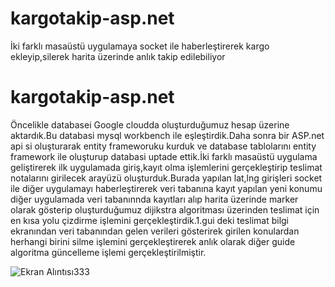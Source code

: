 # kargotakip-asp.net
İki farklı masaüstü uygulamaya socket ile haberleştirerek kargo ekleyip,silerek harita üzerinde anlık takip edilebiliyor
# kargotakip-asp.net
Öncelikle databasei Google cloudda
oluşturduğumuz hesap üzerine aktardık.Bu
databasi mysql workbench ile
eşleştirdik.Daha sonra bir ASP.net api si
oluşturarak entity frameworuku kurduk ve
database tablolarını entity framework ile
oluşturup databasi uptade ettik.İki farklı
masaüstü uygulama geliştirerek ilk
uygulamada giriş,kayıt olma işlemlerini
gerçekleştirip teslimat notalarını girilecek
arayüzü oluşturduk.Burada yapılan lat,lng
girişleri socket ile diğer uygulamayı
haberleştirerek veri tabanına kayıt yapılan
yeni konumu diğer uygulamada veri
tabanınnda kayıtları alıp harita üzerinde
marker olarak gösterip oluşturduğumuz
dijikstra algoritması üzerinden teslimat için
en kısa yolu çizdirme işlemini
gerçekleştirdik.1.gui deki teslimat bilgi
ekranından veri tabanından gelen verileri
gösterirek girilen konulardan herhangi
birini silme işlemini gerçekleştirerek anlık
olarak diğer guide algoritma güncelleme
işlemi gerçekleştirilmiştir.

![Ekran Alıntısı333](https://user-images.githubusercontent.com/65635963/149897229-71d2e119-4628-43fa-a703-1650cbcab62b.PNG)
